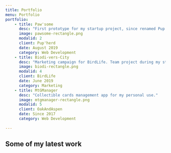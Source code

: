 ```yaml
---
title: Portfolio
menu: Portfolio
portfolio:
    - title: Paw'some
      desc: "First prototype for my startup project, since renamed Pup'herd"
      image: pawsome-rectangle.png
      modalid: 2
      client: Pup'herd
      date: August 2019
      category: Web Development
    - title: Biodi-vers-City
      desc: "Marketing campaign for BirdLife. Team project during my studies."
      image: biodi-rectangle.png
      modalid: 4
      client: BirdLife
      date: June 2019
      category: Marketing
    - title: MtGManager
      desc: "Collectible cards management app for my personal use."
      image: mtgmanager-rectangle.png
      modalid: 5
      client: OakAndAspen
      date: Since 2017
      category: Web Development
       
---
```


## Some of my latest work


